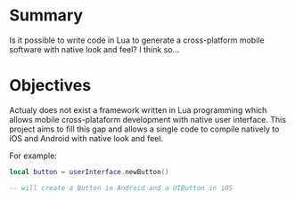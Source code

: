 # Summary
Is it possible to write code in Lua to generate a cross-platform mobile software with native look and feel? I think so...

# Objectives

Actualy does not exist a framework written in Lua programming which allows mobile cross-plataform development with native user interface. This project aims to fill this gap and allows a single code to compile natively to iOS and Android with native look and feel.

For example:
```lua
local button = userInterface.newButton()

-- will create a Button in Android and a UIButton in iOS

```
